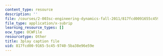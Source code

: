 ```yaml
---
content_type: resource
description: ''
file: /courses/2-003sc-engineering-dynamics-fall-2011/817fcd0091655c4597405ba38e96e59e_GUvoVvXwoOQ.vtt
file_type: application/x-subrip
learning_resource_types: []
ocw_type: OCWFile
resourcetype: Other
title: 3play caption file
uid: 817fcd00-9165-5c45-9740-5ba38e96e59e
---
```


